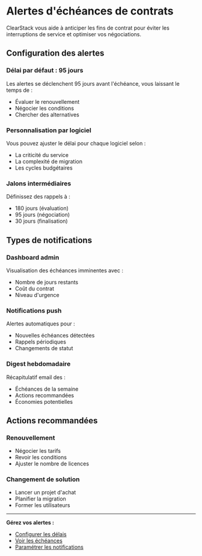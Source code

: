 # Alertes d'échéances de contrats

ClearStack vous aide à anticiper les fins de contrat pour éviter les interruptions de service et optimiser vos négociations.

## Configuration des alertes

### Délai par défaut : 95 jours
Les alertes se déclenchent 95 jours avant l'échéance, vous laissant le temps de :
- Évaluer le renouvellement
- Négocier les conditions
- Chercher des alternatives

### Personnalisation par logiciel
Vous pouvez ajuster le délai pour chaque logiciel selon :
- La criticité du service
- La complexité de migration
- Les cycles budgétaires

### Jalons intermédiaires
Définissez des rappels à :
- 180 jours (évaluation)
- 95 jours (négociation)
- 30 jours (finalisation)

## Types de notifications

### Dashboard admin
Visualisation des échéances imminentes avec :
- Nombre de jours restants
- Coût du contrat
- Niveau d'urgence

### Notifications push
Alertes automatiques pour :
- Nouvelles échéances détectées
- Rappels périodiques
- Changements de statut

### Digest hebdomadaire
Récapitulatif email des :
- Échéances de la semaine
- Actions recommandées
- Économies potentielles

## Actions recommandées

### Renouvellement
- Négocier les tarifs
- Revoir les conditions
- Ajuster le nombre de licences

### Changement de solution
- Lancer un projet d'achat
- Planifier la migration
- Former les utilisateurs

---

**Gérez vos alertes :**
- [Configurer les délais](#)
- [Voir les échéances](#)
- [Paramétrer les notifications](#)